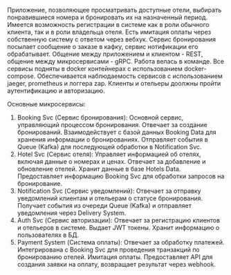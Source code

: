 Приложение, позволяющее просматривать доступные отели, выбирать понравившиеся номера и бронировать их на назначенный период. Имеется возможность регистрации в системе как в роли обычного клиента, так и в роли владельца отеля. Есть имитация оплаты через собственную систему с ответом через вебхук. Сервис бронирования посылает сообщение о заказе в кафку, сервис нотификации его обрабатывает. Общение между приложением и клиентом - REST, общение между микросервисами - gRPC. Работа велась в команде. Все сервисы подняты в docker контейнерах с использованием docker-compose. Обеспечивается наблюдаемость сервисов с использованием jaeger, prometheus и логгера zap. Клиенты и отельеры доолжны пройти аутентификацию и авторизацию.

Основные микросервисы:

1) Booking Svc (Сервис бронирования):
Основной сервис, управляющий процессом бронирования.
Отвечает за создание бронирований.
Взаимодействует с базой данных Booking Data для хранения информации о бронированиях.
Отправляет события в Queue (Kafka) для последующей обработки в Notification Svc.
2) Hotel Svc (Сервис отеля):
Управляет информацией об отелях, включая данные о номерах и ценах.
Отвечает за добавление и обновление отелей.
Хранит данные в базе Hotels Data.
Предоставляет информацию Booking Svc для обработки запросов на бронирование.
3) Notification Svc (Сервис уведомлений):
Отвечает за отправку уведомлений клиентам и отельерам о статусе бронирования.
Получает события из очереди Queue (Kafka) и отправляет уведомления через Delivery System.
4) Auth Svc (Сервис авторизации):
Отвечает за регистрацию клиентов и отельеров в системе.
Выдает JWT токены.
Хранит информацию о пользователях в БД.
5) Payment System (Система оплаты):
Отвечает за обработку платежей.
Интегрирована с Booking Svc для проведения транзакций по бронированию отелей.
Имитация оплаты.
Предоставляет API для создания заявки на оплату, возвращает результат через webhook.

